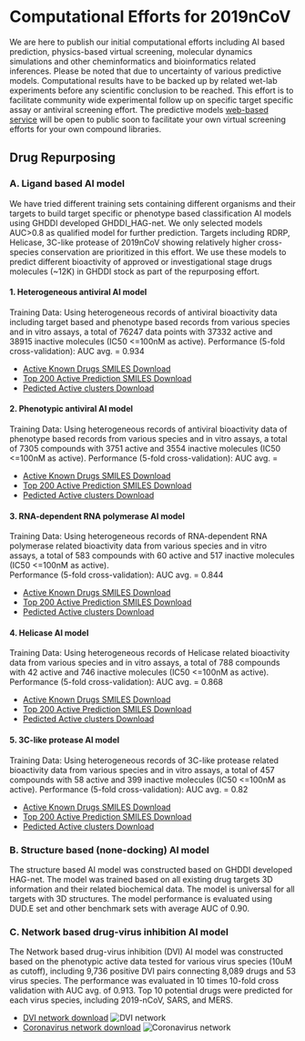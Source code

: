 # Computational Efforts for 2019nCoV

We are here to publish our initial computational efforts including AI based prediction, physics-based virtual screening, molecular dynamics simulations and other cheminformatics and bioinformatics related inferences. Please be noted that due to uncertainty of various predictive models. Computational results have to be backed up by related wet-lab experiments before any scientific conclusion to be reached. This effort is to facilitate community wide experimental follow up on specific target specific assay or antiviral screening effort. The predictive models [web-based service](http:) will be open to public soon to facilitate your own virtual screening efforts for your own compound libraries. 

## Drug Repurposing 

### A. Ligand based AI model

We have tried different training sets containing different organisms and their targets to build target specific or phenotype based classification AI models using GHDDI developed GHDDI_HAG-net. We only selected models AUC>0.8 as qualified model for further prediction. Targets including RDRP, Helicase, 3C-like protease of 2019nCoV showing relatively higher cross-species conservation are prioritized in this effort.  We use these models to predict different bioactivity of approved or investigational stage drugs molecules (~12K) in GHDDI stock as part of the repurposing effort. 

#### 1. Heterogeneous antiviral AI model
Training Data: Using heterogeneous records of antiviral bioactivity data including target based and phenotype based records from various species and in vitro assays, a total of 76247 data points with 37332 active and 38915 inactive molecules (IC50 <=100nM as active). 
Performance (5-fold cross-validation): AUC avg. = 0.934

* [Active Known Drugs SMILES Download](https://ghddiai.oss-cn-zhangjiakou.aliyuncs.com/file/AKD_ViralMix.xlsx )
* [Top 200 Active Prediction SMILES Download](https://ghddiai.oss-cn-zhangjiakou.aliyuncs.com/file/GHDDI_stock1_global_virus_unique_4v4_clean_2_top200.csv)
* [Pedicted Active clusters Download](https://ghddiai.oss-cn-zhangjiakou.aliyuncs.com/file/GHDDI_stock1_global_virus_unique_4v4_clean_2_clusters.csv)

#### 2. Phenotypic antiviral AI model
Training Data: Using heterogeneous records of antiviral bioactivity data of phenotype based records from various species and in vitro assays, a total of 7305 compounds with 3751 active and 3554 inactive molecules (IC50 <=100nM as active). 
Performance (5-fold cross-validation): AUC avg. = 

* [Active Known Drugs SMILES Download](https://ghddiai.oss-cn-zhangjiakou.aliyuncs.com/file/AKD_ViralPhe.xlsx)
* [Top 200 Active Prediction SMILES Download](https://ghddiai.oss-cn-zhangjiakou.aliyuncs.com/file/GHDDI_stock1_AntivirusPhe-v3-100nm-7305_4v4_clean_2_top200.csv)
* [Pedicted Active clusters Download](https://ghddiai.oss-cn-zhangjiakou.aliyuncs.com/file/GHDDI_stock1_AntivirusPhe-v3-100nm-7305_4v4_clean_2_clusters.csv)

#### 3. RNA-dependent RNA polymerase AI model
Training Data: Using heterogeneous records of RNA-dependent RNA polymerase related bioactivity data from various species and in vitro assays, a total of 583 compounds with 60 active and 517 inactive molecules (IC50 <=100nM as active).  
Performance (5-fold cross-validation): AUC avg. = 0.844 

* [Active Known Drugs SMILES Download](https://ghddiai.oss-cn-zhangjiakou.aliyuncs.com/file/AKD_RdRP.xlsx)
* [Top 200 Active Prediction SMILES Download](https://ghddiai.oss-cn-zhangjiakou.aliyuncs.com/file/GHDDI_stock1_RDRP_v2_clean_2_top200.csv)
* [Pedicted Active clusters Download](https://ghddiai.oss-cn-zhangjiakou.aliyuncs.com/file/GHDDI_stock1_RDRP_v2_clean_2_clusters.csv)

#### 4. Helicase AI model
Training Data: Using heterogeneous records of Helicase related bioactivity data from various species and in vitro assays, a total of 788 compounds with 42 active and 746 inactive molecules (IC50 <=100nM as active). 
Performance (5-fold cross-validation): AUC avg. = 0.868

* [Active Known Drugs SMILES Download](https://ghddiai.oss-cn-zhangjiakou.aliyuncs.com/file/AKD_helicase.xlsx)
* [Top 200 Active Prediction SMILES Download](https://ghddiai.oss-cn-zhangjiakou.aliyuncs.com/file/GHDDI_stock1_helicase_4v4_clean_2_top200.csv)
* [Pedicted Active clusters Download](https://ghddiai.oss-cn-zhangjiakou.aliyuncs.com/file/GHDDI_stock1_helicase_4v4_clean_2_clusters.csv)

#### 5. 3C-like protease AI model 
Training Data: Using heterogeneous records of 3C-like protease related bioactivity data from various species and in vitro assays, a total of 457 compounds with 58 active and 399 inactive molecules (IC50 <=100nM as active). 
Performance (5-fold cross-validation): AUC avg. = 0.82 

* [Active Known Drugs SMILES Download](https://ghddiai.oss-cn-zhangjiakou.aliyuncs.com/file/AKD_3CL.xlsx)
* [Top 200 Active Prediction SMILES Download](https://ghddiai.oss-cn-zhangjiakou.aliyuncs.com/file/GHDDI_stock1_3CL_unique_4v4_clean_2_top200.csv)
* [Pedicted Active clusters Download](https://ghddiai.oss-cn-zhangjiakou.aliyuncs.com/file/GHDDI_stock1_3CL_unique_4v4_clean_2_clusters.csv)


### B. Structure based (none-docking) AI model
The structure based AI model was constructed based on GHDDI developed HAG-net. The model was trained based on all existing drug targets 3D information and their related biochemical data. The model is universal for all targets with 3D structures. The model performance is evaluated using DUD.E set and other benchmark sets with average AUC of 0.90.

### C. Network based drug-virus inhibition AI model
The Network based drug-virus inhibition (DVI) AI model was constructed based on the phenotypic active data tested for various virus species (10uM as cutoff), including 9,736 positive DVI pairs connecting 8,089 drugs and 53 virus species. The performance was evaluated in 10 times 10-fold cross validation with AUC avg. of 0.913. Top 10 potential drugs were predicted for each virus species, including 2019-nCoV, SARS, and MERS.

* [DVI network download](http://ghddiai.oss-cn-zhangjiakou.aliyuncs.com/file/DVInet.pdf)
![DVI network](http://ghddiai.oss-cn-zhangjiakou.aliyuncs.com/file/DVInet.png)
* [Coronavirus network download](http://ghddiai.oss-cn-zhangjiakou.aliyuncs.com/file/CoronaNet.csv)
![Coronavirus network](http://ghddiai.oss-cn-zhangjiakou.aliyuncs.com/file/CoronaNet.png)

